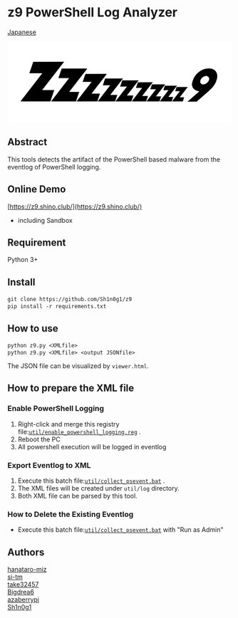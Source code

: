 # z9 PowerShell Log Analyzer

[Japanese](./README_ja.md)

![Z9 Logo](./img/logo.png)

## Abstract
This tools detects the artifact of the PowerShell based malware from the eventlog of PowerShell logging.

## Online Demo
[https://z9.shino.club/](https://z9.shino.club/)
* including Sandbox

## Requirement
Python 3+

## Install
```
git clone https://github.com/Sh1n0g1/z9
pip install -r requirements.txt
```

## How to use
```
python z9.py <XMLfile>
python z9.py <XMLfile> <output JSONfile>
```
The JSON file can be visualized by `viewer.html`.

## How to prepare the XML file
### Enable PowerShell Logging
1. Right-click and merge this registry file:[`util/enable_powershell_logging.reg`](./util/enable_powershell_logging.reg) .
2. Reboot the PC
3. All powershell execution will be logged in eventlog

### Export Eventlog to XML
1. Execute this batch file:[`util/collect_psevent.bat`](./util/collect_psevent.bat) .
2. The XML files will be created under `util/log` directory.
3. Both XML file can be parsed by this tool.

### How to Delete the Existing Eventlog
* Execute this batch file:[`util/collect_psevent.bat`](./util/clear_psevent.bat) with "Run as Admin"


## Authors
[hanataro-miz](https://github.com/hanataro-miz)  
[si-tm](https://github.com/si-tm)  
[take32457](https://github.com/take32457)  
[Bigdrea6](https://github.com/Bigdrea6)  
[azaberrypi](https://github.com/azaberrypi)  
[Sh1n0g1](https://github.com/Sh1n0g1)  


